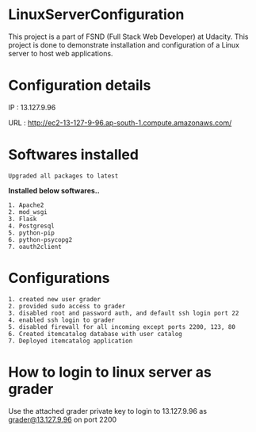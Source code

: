 # LinuxServerConfiguration
This project is a part of FSND (Full Stack Web Developer) at Udacity.
This project is done to demonstrate installation and configuration of a Linux server to host web applications. 

# Configuration details
  IP :  13.127.9.96
  
  URL : http://ec2-13-127-9-96.ap-south-1.compute.amazonaws.com/
  
  # Softwares installed
    Upgraded all packages to latest
  
  **Installed below softwares..**
  
    1. Apache2    
    2. mod_wsgi    
    3. Flask
    4. Postgresql
    5. python-pip
    6. python-psycopg2
    7. oauth2client
    
  # Configurations
  
    1. created new user grader
    2. provided sudo access to grader
    3. disabled root and password auth, and default ssh login port 22
    4. enabled ssh login to grader
    5. disabled firewall for all incoming except ports 2200, 123, 80
    6. Created itemcatalog database with user catalog
    7. Deployed itemcatalog application  
    
    
# How to login to linux server as grader
  Use the attached grader private key to login to 13.127.9.96 as grader@13.127.9.96 on port 2200
  
  
    
  

